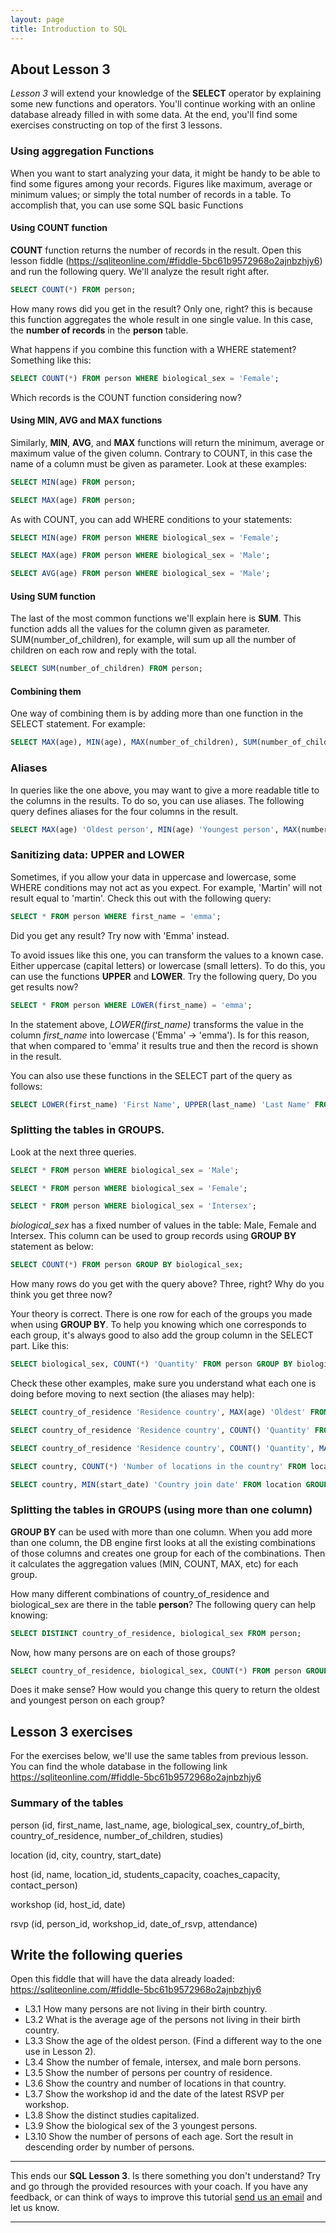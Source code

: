 ```yaml
---
layout: page
title: Introduction to SQL
---
```


## About Lesson 3

_Lesson 3_ will extend your knowledge of the **SELECT** operator by explaining some new functions and operators. You'll continue working with an online database already filled in with some data. At the end, you'll find some exercises constructing on top of the first 3 lessons.


### Using aggregation Functions
When you want to start analyzing your data, it might be handy to be able to find some figures among your records. Figures like maximum, average or minimum values; or simply the total number of records in a table. To accomplish that, you can use some SQL basic Functions

#### Using COUNT function

**COUNT** function returns the number of records in the result. Open this lesson fiddle (https://sqliteonline.com/#fiddle-5bc61b9572968o2ajnbzhjy6) and run the following query. We'll analyze the result right after.

```SQL
SELECT COUNT(*) FROM person;
```

How many rows did you get in the result? Only one, right? this is because this function aggregates the whole result in one single value. In this case, the **number of records** in the **person** table.

What happens if you combine this function with a WHERE statement? Something like this:
```SQL
SELECT COUNT(*) FROM person WHERE biological_sex = 'Female';
```

Which records is the COUNT function considering now?

#### Using MIN, AVG and MAX functions

Similarly, **MIN**, **AVG**, and **MAX** functions will return the minimum, average or maximum value of the given column. Contrary to COUNT, in this case the name of a column must be given as parameter. Look at these examples:

```SQL
SELECT MIN(age) FROM person;

SELECT MAX(age) FROM person;
```

As with COUNT, you can add WHERE conditions to your statements:

```SQL
SELECT MIN(age) FROM person WHERE biological_sex = 'Female';

SELECT MAX(age) FROM person WHERE biological_sex = 'Male';

SELECT AVG(age) FROM person WHERE biological_sex = 'Male';
```

#### Using SUM function

The last of the most common functions we'll explain here is **SUM**. This function adds all the values for the column given as parameter. SUM(number_of_children), for example, will sum up all the number of children on each row and reply with the total.

```SQL
SELECT SUM(number_of_children) FROM person;
```

#### Combining them

One way of combining them is by adding more than one function in the SELECT statement. For example:
```SQL
SELECT MAX(age), MIN(age), MAX(number_of_children), SUM(number_of_children) FROM person;
```

### Aliases

In queries like the one above, you may want to give a more readable title to the columns in the results. To do so, you can use aliases.
The following query defines aliases for the four columns in the result.

```SQL
SELECT MAX(age) 'Oldest person', MIN(age) 'Youngest person', MAX(number_of_children) 'Maximum kids', SUM(number_of_children) 'Total children in the community' FROM person;
```

### Sanitizing data: UPPER and LOWER

Sometimes, if you allow your data in uppercase and lowercase, some WHERE conditions may not act as you expect. For example, 'Martin' will not result equal to 'martin'. Check this out with the following query:

```SQL
SELECT * FROM person WHERE first_name = 'emma';
```

Did you get any result? Try now with 'Emma' instead.

To avoid issues like this one, you can transform the values to a known case. Either uppercase (capital letters) or lowercase (small letters). To do this, you can use the functions **UPPER** and **LOWER**. Try the following query, Do you get results now?

```SQL
SELECT * FROM person WHERE LOWER(first_name) = 'emma';
```

In the statement above, _LOWER(first_name)_ transforms the value in the column _first_name_ into lowercase ('Emma' -> 'emma'). Is for this reason, that when compared to 'emma' it results true and then the record is shown in the result.

You can also use these functions in the SELECT part of the query as follows:

```SQL
SELECT LOWER(first_name) 'First Name', UPPER(last_name) 'Last Name' FROM person;
```

### Splitting the tables in GROUPS.

Look at the next three queries.
```SQL
SELECT * FROM person WHERE biological_sex = 'Male';

SELECT * FROM person WHERE biological_sex = 'Female';

SELECT * FROM person WHERE biological_sex = 'Intersex';
```

_biological_sex_ has a fixed number of values in the table: Male, Female and Intersex. This column can be used to group records using **GROUP BY** statement as below:

```SQL
SELECT COUNT(*) FROM person GROUP BY biological_sex;
```
How many rows do you get with the query above?
Three, right? Why do you think you get three now?

Your theory is correct. There is one row for each of the groups you made when using **GROUP BY**. To help you knowing which one corresponds to each group, it's always good to also add the group column in the SELECT part. Like this:

```SQL
SELECT biological_sex, COUNT(*) 'Quantity' FROM person GROUP BY biological_sex;
```

Check these other examples, make sure you understand what each one is doing before moving to next section (the aliases may help):

```SQL
SELECT country_of_residence 'Residence country', MAX(age) 'Oldest' FROM person GROUP BY country_of_residence;

SELECT country_of_residence 'Residence country', COUNT() 'Quantity' FROM person GROUP BY country_of_residence;

SELECT country_of_residence 'Residence country', COUNT() 'Quantity', MAX(age) 'Oldest',MIN(age) 'Youngest' FROM person GROUP BY country_of_residence;

SELECT country, COUNT(*) 'Number of locations in the country' FROM location GROUP BY country;

SELECT country, MIN(start_date) 'Country join date' FROM location GROUP BY country ORDER BY start_date;
```

### Splitting the tables in GROUPS (using more than one column)

**GROUP BY** can be used with more than one column. When you add more than one column, the DB engine first looks at all the existing combinations of those columns and creates one group for each of the combinations. Then it calculates the aggregation values (MIN, COUNT, MAX, etc) for each group.

How many different combinations of country_of_residence and biological_sex are there in the table **person**? The following query can help knowing:

```SQL
SELECT DISTINCT country_of_residence, biological_sex FROM person;
```

Now, how many persons are on each of those groups?

```SQL
SELECT country_of_residence, biological_sex, COUNT(*) FROM person GROUP BY country_of_residence, biological_sex;
```

Does it make sense? How would you change this query to return the oldest and youngest person on each group?

## Lesson 3 exercises

For the exercises below, we'll use the same tables from previous lesson. You can find the whole database in the following link https://sqliteonline.com/#fiddle-5bc61b9572968o2ajnbzhjy6

### Summary of the tables

person (id, first_name, last_name, age, biological_sex, country_of_birth, country_of_residence, number_of_children, studies)

location (id, city, country, start_date)

host (id, name, location_id, students_capacity, coaches_capacity, contact_person)

workshop (id, host_id, date)

rsvp (id, person_id, workshop_id, date_of_rsvp, attendance)

## Write the following queries

Open this fiddle that will have the data already loaded: https://sqliteonline.com/#fiddle-5bc61b9572968o2ajnbzhjy6
* L3.1 How many persons are not living in their birth country.
* L3.2 What is the average age of the persons not living in their birth country.
* L3.3 Show the age of the oldest person. (Find a different way to the one use in Lesson 2).
* L3.4 Show the number of female, intersex, and male born persons.
* L3.5 Show the number of persons per country of residence.
* L3.6 Show the country and number of locations in that country.
* L3.7 Show the workshop id and the date of the latest RSVP per workshop.
* L3.8 Show the distinct studies capitalized.
* L3.9 Show the biological sex of the 3 youngest persons.
* L3.10 Show the number of persons of each age. Sort the result in descending order by number of persons.

---
This ends our **SQL Lesson 3**. Is there something you don't understand? Try and go through the provided resources with your coach. If you have any feedback, or can think of ways to improve this tutorial [send us an email](mailto:feedback@codebar.io) and let us know.

---
